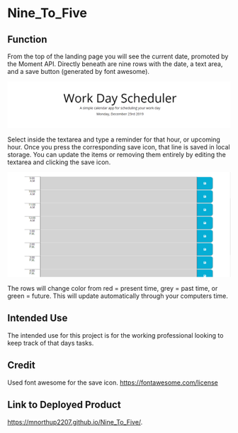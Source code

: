 # Nine_To_Five

## Function 
From the top of the landing page you will see the current date, promoted by the Moment API. Directly beneath are nine rows with the date, a text area, and a save button (generated by font awesome). 

![image](assets/momentAPI.png)

Select inside the textarea and type a reminder for that hour, or upcoming hour. Once you press the corresponding save icon, that line is saved in local storage. You can update the items or removing them entirely by editing the textarea and clicking the save icon. 

![image](assets/rows.png)

The rows will change color from red = present time, grey = past time, or green = future. This will update automatically through your computers time. 



## Intended Use

The intended use for this project is for the working professional looking to keep track of that days tasks. 


## Credit
Used font awesome for the save icon.
https://fontawesome.com/license

## Link to Deployed Product

https://mnorthup2207.github.io/Nine_To_Five/.